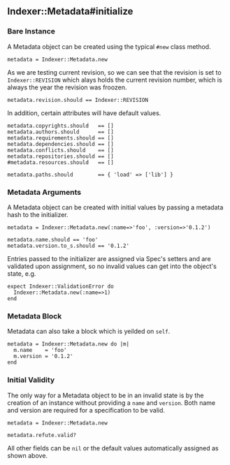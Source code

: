 ## Indexer::Metadata#initialize

### Bare Instance

A Metadata object can be created using the typical `#new` class method.

    metadata = Indexer::Metadata.new

As we are testing current revision, so we can see that the revision is set
to `Indexer::REVISION` which alays holds the current revision number, which
is always the year the revision was froozen.

    metadata.revision.should == Indexer::REVISION

In addition, certain attributes will have default values.

    metadata.copyrights.should   == []
    metadata.authors.should      == []
    metadata.requirements.should == []
    metadata.dependencies.should == []
    metadata.conflicts.should    == []
    metadata.repositories.should == []
    #metadata.resources.should   == []

    metadata.paths.should        == { 'load' => ['lib'] }

### Metadata Arguments

A Metadata object can be created with initial values by passing a metadata
hash to the initializer.

    metadata = Indexer::Metadata.new(:name=>'foo', :version=>'0.1.2')

    metadata.name.should == 'foo'
    metadata.version.to_s.should == '0.1.2'

Entries passed to the initializer are assigned via Spec's setters
and are validated upon assignment, so no invalid values can get into the
object's state, e.g.

    expect Indexer::ValidationError do
      Indexer::Metadata.new(:name=>1)
    end

### Metadata Block

Metadata can also take a block which is yeilded on `self`.

    metadata = Indexer::Metadata.new do |m|
      m.name    = 'foo'
      m.version = '0.1.2'
    end

### Initial Validity 

The only way for a Metadata object to be in an invalid state is
by the creation of an instance without providing a `name` and `version`.
Both name and version are required for a specification to be valid.

    metadata = Indexer::Metadata.new

    metadata.refute.valid?

All other fields can be `nil` or the default values automatically assigned
as shown above.


